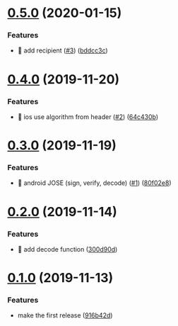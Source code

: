 # [0.5.0](https://github.com/egendata/react-native-jose/compare/v0.4.0...v0.5.0) (2020-01-15)


### Features

* 🎸 add recipient ([#3](https://github.com/egendata/react-native-jose/issues/3)) ([bddcc3c](https://github.com/egendata/react-native-jose/commit/bddcc3c5c8d5eb6cb59461633fba4894dd06e596))

# [0.4.0](https://github.com/egendata/react-native-jose/compare/v0.3.0...v0.4.0) (2019-11-20)


### Features

* 🎸 ios use algorithm from header ([#2](https://github.com/egendata/react-native-jose/issues/2)) ([64c430b](https://github.com/egendata/react-native-jose/commit/64c430b45f6d76be88d9902ad1a6018f837d6ad8))

# [0.3.0](https://github.com/egendata/react-native-jose/compare/v0.2.0...v0.3.0) (2019-11-19)


### Features

* 🎸 android JOSE (sign, verify, decode) ([#1](https://github.com/egendata/react-native-jose/issues/1)) ([80f02e8](https://github.com/egendata/react-native-jose/commit/80f02e8437c20334be45c5e2a74abb3f05370263))

# [0.2.0](https://github.com/egendata/react-native-jose/compare/v0.1.0...v0.2.0) (2019-11-14)


### Features

* 🎸 add decode function ([300d90d](https://github.com/egendata/react-native-jose/commit/300d90dba931718594d0b810e11d626f43de2ef0))

# [0.1.0](https://github.com/egendata/react-native-jose/compare/v0.0.0...v0.1.0) (2019-11-13)


### Features

* make the first release ([916b42d](https://github.com/egendata/react-native-jose/commit/916b42d8f43c3f9a65e9df720ea53439f1af68ee))
